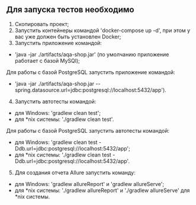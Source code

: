 ## Для запуска тестов необходимо
1. Скопировать проект;
2. Запустить контейнеры командой 'docker-compose up -d', при этом у вас уже должен быть установлен Docker;
3. Запустить приложение командой: 
* 'java -jar ./artifacts/aqa-shop.jar' (по умолчанию приложение работает с базой MySQl); 

Для работы с базой PostgreSQL запустить приложение командой:
* 'java -jar ./artifacts/aqa-shop.jar --spring.datasource.url=jdbc:postgresql://localhost:5432/app').

4. Запустить автотесты командой: 

- для Windows: 'gradlew clean test';
- для *nix системы: './gradlew clean test'.

 Для работы с базой PostgreSQL запустить автотесты командой: 

* для Windows: 'gradlew clean test -Ddb.url=jdbc:postgresql://localhost:5432/app';
* для *nix системы: './gradlew clean test -Ddb.url=jdbc:postgresql://localhost:5432/app'.

5. Для создания отчета Allure запустить команду:
* для Windows: 'gradlew allureReport' и 'gradlew allureServe';
* для *nix системы: './gradlew allureReport' и './gradlew allureServe' для *nix системы.
